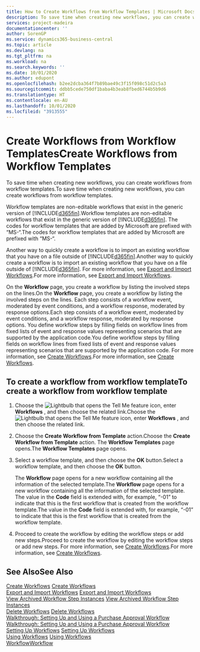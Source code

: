 ```yaml
---
title: How to Create Workflows from Workflow Templates | Microsoft Docs
description: To save time when creating new workflows, you can create workflows from workflow templates.
services: project-madeira
documentationcenter: ''
author: SorenGP
ms.service: dynamics365-business-central
ms.topic: article
ms.devlang: na
ms.tgt_pltfrm: na
ms.workload: na
ms.search.keywords: ''
ms.date: 10/01/2020
ms.author: edupont
ms.openlocfilehash: b2ee2dcba364f7b89bae49c3f15f098c51d2c5a3
ms.sourcegitcommit: ddbb5cede750df1baba4b3eab8fbed6744b5b9d6
ms.translationtype: HT
ms.contentlocale: en-AU
ms.lasthandoff: 10/01/2020
ms.locfileid: "3913555"
---
```

# <a name="create-workflows-from-workflow-templates"></a><span data-ttu-id="015b3-103">Create Workflows from Workflow Templates</span><span class="sxs-lookup"><span data-stu-id="015b3-103">Create Workflows from Workflow Templates</span></span>
<span data-ttu-id="015b3-104">To save time when creating new workflows, you can create workflows from workflow templates.</span><span class="sxs-lookup"><span data-stu-id="015b3-104">To save time when creating new workflows, you can create workflows from workflow templates.</span></span>  

 <span data-ttu-id="015b3-105">Workflow templates are non-editable workflows that exist in the generic version of [!INCLUDE[d365fin](includes/d365fin_md.md)].</span><span class="sxs-lookup"><span data-stu-id="015b3-105">Workflow templates are non-editable workflows that exist in the generic version of [!INCLUDE[d365fin](includes/d365fin_md.md)].</span></span> <span data-ttu-id="015b3-106">The codes for workflow templates that are added by Microsoft are prefixed with “MS-“.</span><span class="sxs-lookup"><span data-stu-id="015b3-106">The codes for workflow templates that are added by Microsoft are prefixed with “MS-“.</span></span>  

 <span data-ttu-id="015b3-107">Another way to quickly create a workflow is to import an existing workflow that you have on a file outside of [!INCLUDE[d365fin](includes/d365fin_md.md)].</span><span class="sxs-lookup"><span data-stu-id="015b3-107">Another way to quickly create a workflow is to import an existing workflow that you have on a file outside of [!INCLUDE[d365fin](includes/d365fin_md.md)].</span></span> <span data-ttu-id="015b3-108">For more information, see [Export and Import Workflows](across-how-to-export-and-import-workflows.md).</span><span class="sxs-lookup"><span data-stu-id="015b3-108">For more information, see [Export and Import Workflows](across-how-to-export-and-import-workflows.md).</span></span>  

<span data-ttu-id="015b3-109">On the **Workflow** page, you create a workflow by listing the involved steps on the lines.</span><span class="sxs-lookup"><span data-stu-id="015b3-109">On the **Workflow** page, you create a workflow by listing the involved steps on the lines.</span></span> <span data-ttu-id="015b3-110">Each step consists of a workflow event, moderated by event conditions, and a workflow response, moderated by response options.</span><span class="sxs-lookup"><span data-stu-id="015b3-110">Each step consists of a workflow event, moderated by event conditions, and a workflow response, moderated by response options.</span></span> <span data-ttu-id="015b3-111">You define workflow steps by filling fields on workflow lines from fixed lists of event and response values representing scenarios that are supported by the application code.</span><span class="sxs-lookup"><span data-stu-id="015b3-111">You define workflow steps by filling fields on workflow lines from fixed lists of event and response values representing scenarios that are supported by the application code.</span></span> <span data-ttu-id="015b3-112">For more information, see [Create Workflows](across-how-to-create-workflows.md).</span><span class="sxs-lookup"><span data-stu-id="015b3-112">For more information, see [Create Workflows](across-how-to-create-workflows.md).</span></span>  

## <a name="to-create-a-workflow-from-workflow-template"></a><span data-ttu-id="015b3-113">To create a workflow from workflow template</span><span class="sxs-lookup"><span data-stu-id="015b3-113">To create a workflow from workflow template</span></span>  
1.  <span data-ttu-id="015b3-114">Choose the ![Lightbulb that opens the Tell Me feature](media/ui-search/search_small.png "Tell me what you want to do") icon, enter **Workflows** , and then choose the related link.</span><span class="sxs-lookup"><span data-stu-id="015b3-114">Choose the ![Lightbulb that opens the Tell Me feature](media/ui-search/search_small.png "Tell me what you want to do") icon, enter **Workflows** , and then choose the related link.</span></span>  
2.  <span data-ttu-id="015b3-115">Choose the **Create Workflow from Template** action.</span><span class="sxs-lookup"><span data-stu-id="015b3-115">Choose the **Create Workflow from Template** action.</span></span> <span data-ttu-id="015b3-116">The **Workflow Templates** page opens.</span><span class="sxs-lookup"><span data-stu-id="015b3-116">The **Workflow Templates** page opens.</span></span>  
3.  <span data-ttu-id="015b3-117">Select a workflow template, and then choose the **OK** button.</span><span class="sxs-lookup"><span data-stu-id="015b3-117">Select a workflow template, and then choose the **OK** button.</span></span>  

     <span data-ttu-id="015b3-118">The **Workflow** page opens for a new workflow containing all the information of the selected template.</span><span class="sxs-lookup"><span data-stu-id="015b3-118">The **Workflow** page opens for a new workflow containing all the information of the selected template.</span></span> <span data-ttu-id="015b3-119">The value in the **Code** field is extended with, for example, “-01” to indicate that this is the first workflow that is created from the workflow template.</span><span class="sxs-lookup"><span data-stu-id="015b3-119">The value in the **Code** field is extended with, for example, “-01” to indicate that this is the first workflow that is created from the workflow template.</span></span>  
4.  <span data-ttu-id="015b3-120">Proceed to create the workflow by editing the workflow steps or add new steps.</span><span class="sxs-lookup"><span data-stu-id="015b3-120">Proceed to create the workflow by editing the workflow steps or add new steps.</span></span> <span data-ttu-id="015b3-121">For more information, see [Create Workflows](across-how-to-create-workflows.md).</span><span class="sxs-lookup"><span data-stu-id="015b3-121">For more information, see [Create Workflows](across-how-to-create-workflows.md).</span></span>  

## <a name="see-also"></a><span data-ttu-id="015b3-122">See Also</span><span class="sxs-lookup"><span data-stu-id="015b3-122">See Also</span></span>  
 <span data-ttu-id="015b3-123">[Create Workflows](across-how-to-create-workflows.md) </span><span class="sxs-lookup"><span data-stu-id="015b3-123">[Create Workflows](across-how-to-create-workflows.md) </span></span>  
 <span data-ttu-id="015b3-124">[Export and Import Workflows](across-how-to-export-and-import-workflows.md) </span><span class="sxs-lookup"><span data-stu-id="015b3-124">[Export and Import Workflows](across-how-to-export-and-import-workflows.md) </span></span>  
 <span data-ttu-id="015b3-125">[View Archived Workflow Step Instances](across-how-to-view-archived-workflow-step-instances.md) </span><span class="sxs-lookup"><span data-stu-id="015b3-125">[View Archived Workflow Step Instances](across-how-to-view-archived-workflow-step-instances.md) </span></span>  
 <span data-ttu-id="015b3-126">[Delete Workflows](across-how-to-delete-workflows.md) </span><span class="sxs-lookup"><span data-stu-id="015b3-126">[Delete Workflows](across-how-to-delete-workflows.md) </span></span>  
 <span data-ttu-id="015b3-127">[Walkthrough: Setting Up and Using a Purchase Approval Workflow](walkthrough-setting-up-and-using-a-purchase-approval-workflow.md) </span><span class="sxs-lookup"><span data-stu-id="015b3-127">[Walkthrough: Setting Up and Using a Purchase Approval Workflow](walkthrough-setting-up-and-using-a-purchase-approval-workflow.md) </span></span>  
 <span data-ttu-id="015b3-128">[Setting Up Workflows](across-set-up-workflows.md) </span><span class="sxs-lookup"><span data-stu-id="015b3-128">[Setting Up Workflows](across-set-up-workflows.md) </span></span>  
 <span data-ttu-id="015b3-129">[Using Workflows](across-use-workflows.md) </span><span class="sxs-lookup"><span data-stu-id="015b3-129">[Using Workflows](across-use-workflows.md) </span></span>  
 [<span data-ttu-id="015b3-130">Workflow</span><span class="sxs-lookup"><span data-stu-id="015b3-130">Workflow</span></span>](across-workflow.md)   
